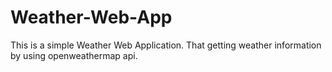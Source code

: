 # Weather-Web-App
This is a simple Weather Web Application. That getting weather information by using openweathermap api.
